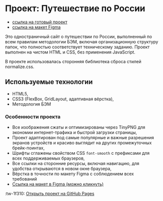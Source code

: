 # Проект: Путешествие по России
- [ссылка на готовый проект](https://iloveyouamerica.github.io/russian-travel/ "ссылка на готовый проект")
- [ссылка на макет Figma](https://www.figma.com/file/5S2WSbEFL6awjVWJ0NWL8Q/Sprint-3_-Russia-_-desktop-mobile?node-id=28503%3A0 "ссылка на макет Figma")

Это одностраничный сайт о путешествии по России, выполненный по всем правилам методологии БЭМ, включая организационную структуру папок, что полностью соответствует техническому заданию. Проект выполнен на чистом HTML и CSS, без применения JavaScript.

В проекте использовалась сторонняя библиотека сброса стилей normalize.css.

## Используемые технологии
- HTML5,
- CSS3 (FlexBox, GridLayout, адаптивная вёрстка),
- Методология БЭМ

### Особенности проекта
- Все изображения сжаты и оптимизированы через TinyPNG для экономии интернет-трафика и быстрой загрузки страницы,
- Проект адаптирован под самые популярные и важные разрешения экранов устройств и красиво выглядит на других промежуточных брейк-поинтах,
- Шрифты сглажены свойством CSS `font-smooth` с префиксами для всех поддерживаемых браузеров,
- Все ссылки на сторонние ресурсы, включая навигацию, для удобства открываются в новом окне браузера,
- Вёрстка в точности по макету Figma  с соблюдением всех требований
- [Ссылка на макет в Figma (можно кликнуть)](https://www.figma.com/file/5S2WSbEFL6awjVWJ0NWL8Q/Sprint-3_-Russia-_-desktop-mobile?node-id=28503%3A0 "Ссылка на макет в Figma")

:tw-1f310: [Открыть проект на GitHub Pages](https://iloveyouamerica.github.io/russian-travel/ "Открыть проект на GitHub Pages")